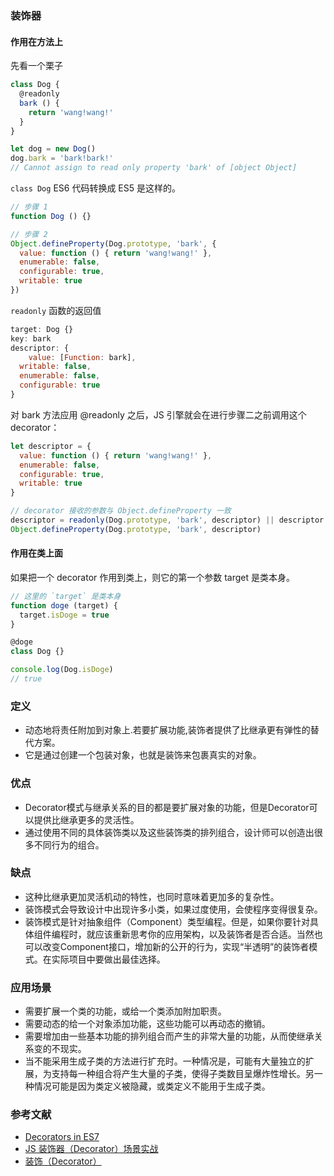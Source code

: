 
### 装饰器

#### 作用在方法上

先看一个栗子

```js
class Dog {
  @readonly
  bark () {
    return 'wang!wang!'
  }
}

let dog = new Dog()
dog.bark = 'bark!bark!'
// Cannot assign to read only property 'bark' of [object Object]
```

`class Dog` ES6 代码转换成 ES5 是这样的。

```js
// 步骤 1
function Dog () {}

// 步骤 2
Object.defineProperty(Dog.prototype, 'bark', {
  value: function () { return 'wang!wang!' },
  enumerable: false,
  configurable: true,
  writable: true
})
```


`readonly` 函数的返回值

```js
target: Dog {}
key: bark
descriptor: {
	value: [Function: bark],
  writable: false,
  enumerable: false,
  configurable: true
}
```

对 bark 方法应用 @readonly 之后，JS 引擎就会在进行步骤二之前调用这个 decorator：

```js
let descriptor = {
  value: function () { return 'wang!wang!' },
  enumerable: false,
  configurable: true,
  writable: true
}

// decorator 接收的参数与 Object.defineProperty 一致
descriptor = readonly(Dog.prototype, 'bark', descriptor) || descriptor
Object.defineProperty(Dog.prototype, 'bark', descriptor)
```

#### 作用在类上面

如果把一个 decorator 作用到类上，则它的第一个参数 target 是类本身。

```js
// 这里的 `target` 是类本身
function doge (target) {
  target.isDoge = true
}

@doge
class Dog {}

console.log(Dog.isDoge)
// true
```

### 定义

- 动态地将责任附加到对象上.若要扩展功能,装饰者提供了比继承更有弹性的替代方案。
- 它是通过创建一个包装对象，也就是装饰来包裹真实的对象。

### 优点

- Decorator模式与继承关系的目的都是要扩展对象的功能，但是Decorator可以提供比继承更多的灵活性。
- 通过使用不同的具体装饰类以及这些装饰类的排列组合，设计师可以创造出很多不同行为的组合。

### 缺点

- 这种比继承更加灵活机动的特性，也同时意味着更加多的复杂性。
- 装饰模式会导致设计中出现许多小类，如果过度使用，会使程序变得很复杂。
- 装饰模式是针对抽象组件（Component）类型编程。但是，如果你要针对具体组件编程时，就应该重新思考你的应用架构，以及装饰者是否合适。当然也可以改变Component接口，增加新的公开的行为，实现“半透明”的装饰者模式。在实际项目中要做出最佳选择。

### 应用场景

- 需要扩展一个类的功能，或给一个类添加附加职责。
- 需要动态的给一个对象添加功能，这些功能可以再动态的撤销。
- 需要增加由一些基本功能的排列组合而产生的非常大量的功能，从而使继承关系变的不现实。
- 当不能采用生成子类的方法进行扩充时。一种情况是，可能有大量独立的扩展，为支持每一种组合将产生大量的子类，使得子类数目呈爆炸性增长。另一种情况可能是因为类定义被隐藏，或类定义不能用于生成子类。

### 参考文献

- [Decorators in ES7](https://zhuanlan.zhihu.com/p/20139834)
- [JS 装饰器（Decorator）场景实战](https://juejin.im/post/59f1c484f265da431c6f8940)
- [装饰（Decorator）](https://www.cnblogs.com/hammerc/p/4743790.html)
